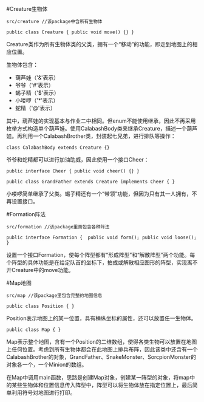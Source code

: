 
#Creature生物体

```src/creature //该package中含所有生物体```

```public class Creature { public void move() {} }```

Creature类作为所有生物体类的父类，拥有一个“移动”的功能，即走到地图上的相应位置。

生物体包含：
- 葫芦娃（'&'表示）
- 爷爷（'#'表示）
- 蝎子精（'$'表示）
- 小喽啰（'*'表示）
- 蛇精（'@'表示）

其中，葫芦娃的实现基本与作业二中相同。但enum不能使用继承，因此不再采用枚举方式构造单个葫芦娃。使用CalabashBody类来继承Creature，描述一个葫芦娃。再利用一个CalabashBrother类，封装起七兄弟，进行排队等操作：

```class CalabashBody extends Creature {}```

爷爷和蛇精都可以进行加油助威，因此使用一个接口Cheer：

```public interface Cheer { public void cheer() {} }```

```public class GrandFather extends Creature implements Cheer { }```

小喽啰简单继承了父类。蝎子精还有一个“带领”功能，但因为只有其一人拥有，不再设置接口。

#Formation阵法

```src/formation //该package里面包含各种阵法```

```public interface Formation {  public void form(); public void loose(); }``` 

设置一个接口Formation，使每个阵型都有“形成阵型”和“解散阵型”两个功能。每个阵型的具体功能是在给定队首的坐标下，拍成或解散相应图形的阵型，实现离不开Creature中的move功能。

#Map地图

```src/map //该package里包含完整的地图信息```

```public class Position { }```

Position表示地图上的某一位置，具有横纵坐标的属性，还可以放置任一生物体。

```public class Map { }```

Map表示整个地图，含有一个Position的二维数组，使得各类生物可以放置在地图上任何位置。考虑到所有生物体都会在此地图上排兵布阵，因此该类中还含有一个CalabashBrother的对象，GrandFather、SnakeMonster、SorcpionMonster的对象各一个，一个Minion的数组。

在Map中调用main函数，思路是创建Map对象，创建某一阵型的对象，将map中的某些生物体和位置信息传入阵型中，阵型可以将生物体放在指定位置上，最后简单利用符号对地图进行打印。